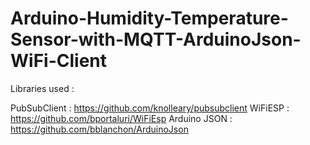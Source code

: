 # Arduino-Humidity-Temperature-Sensor-with-MQTT-ArduinoJson-WiFi-Client

Libraries used :

PubSubClient : https://github.com/knolleary/pubsubclient
WiFiESP : https://github.com/bportaluri/WiFiEsp
Arduino JSON : https://github.com/bblanchon/ArduinoJson
